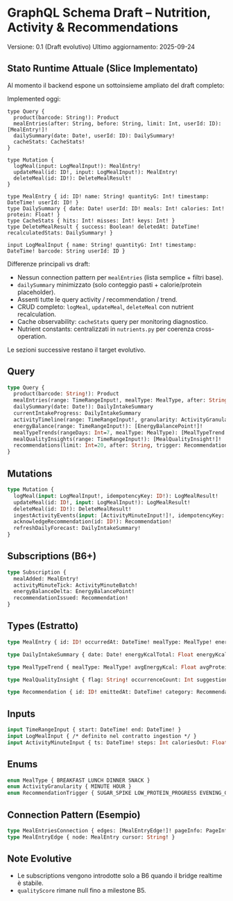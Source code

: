 # GraphQL Schema Draft – Nutrition, Activity & Recommendations

Versione: 0.1 (Draft evolutivo)
Ultimo aggiornamento: 2025-09-24

## Stato Runtime Attuale (Slice Implementato)
Al momento il backend espone un sottoinsieme ampliato del draft completo:

Implemented oggi:
```
type Query {
  product(barcode: String!): Product
  mealEntries(after: String, before: String, limit: Int, userId: ID): [MealEntry!]!
  dailySummary(date: Date!, userId: ID): DailySummary!
  cacheStats: CacheStats!
}

type Mutation {
  logMeal(input: LogMealInput!): MealEntry!
  updateMeal(id: ID!, input: LogMealInput!): MealEntry!
  deleteMeal(id: ID!): DeleteMealResult!
}

type MealEntry { id: ID! name: String! quantityG: Int! timestamp: DateTime! userId: ID! }
type DailySummary { date: Date! userId: ID! meals: Int! calories: Int! protein: Float! }
type CacheStats { hits: Int! misses: Int! keys: Int! }
type DeleteMealResult { success: Boolean! deletedAt: DateTime! recalculatedStats: DailySummary! }

input LogMealInput { name: String! quantityG: Int! timestamp: DateTime! barcode: String userId: ID }
```

Differenze principali vs draft:
- Nessun connection pattern per `mealEntries` (lista semplice + filtri base).
- `dailySummary` minimizzato (solo conteggio pasti + calorie/protein placeholder).
- Assenti tutte le query activity / recommendation / trend.
- CRUD completo: `logMeal`, `updateMeal`, `deleteMeal` con nutrient recalculation.
- Cache observability: `cacheStats` query per monitoring diagnostico.
- Nutrient constants: centralizzati in `nutrients.py` per coerenza cross-operation.

Le sezioni successive restano il target evolutivo.

## Query
```graphql
type Query {
  product(barcode: String!): Product
  mealEntries(range: TimeRangeInput!, mealType: MealType, after: String, limit: Int=50): MealEntriesConnection!
  dailySummary(date: Date!): DailyIntakeSummary
  currentIntakeProgress: DailyIntakeSummary
  activityTimeline(range: TimeRangeInput!, granularity: ActivityGranularity!): [ActivityPoint!]!
  energyBalance(range: TimeRangeInput!): [EnergyBalancePoint!]!
  mealTypeTrends(rangeDays: Int=7, mealType: MealType): [MealTypeTrend!]!
  mealQualityInsights(range: TimeRangeInput!): [MealQualityInsight!]!
  recommendations(limit: Int=20, after: String, trigger: RecommendationTrigger): RecommendationConnection!
}
```

## Mutations
```graphql
type Mutation {
  logMeal(input: LogMealInput!, idempotencyKey: ID!): LogMealResult!
  updateMeal(id: ID!, input: LogMealInput!): LogMealResult!
  deleteMeal(id: ID!): DeleteMealResult!
  ingestActivityEvents(input: [ActivityMinuteInput!]!, idempotencyKey: ID!): IngestActivityResult!
  acknowledgeRecommendation(id: ID!): Recommendation!
  refreshDailyForecast: DailyIntakeSummary!
}
```

## Subscriptions (B6+)
```graphql
type Subscription {
  mealAdded: MealEntry!
  activityMinuteTick: ActivityMinuteBatch!
  energyBalanceDelta: EnergyBalancePoint!
  recommendationIssued: Recommendation!
}
```

## Types (Estratto)
```graphql
type MealEntry { id: ID! occurredAt: DateTime! mealType: MealType! energyKcal: Float proteinG: Float carbG: Float sugarsG: Float fatG: Float fiberG: Float sodiumMg: Float completenessScore: Int qualityScore: Int flags: [String!]! }

type DailyIntakeSummary { date: Date! energyKcalTotal: Float energyKcalTarget: Float energyKcalRemaining: Float predictedEveningConsumptionKcal: Float macroSplit: MacroSplit proteinGapG: Float sugarSpike: Boolean flags: [String!]! }

type MealTypeTrend { mealType: MealType! avgEnergyKcal: Float avgProteinG: Float avgCarbG: Float avgSugarsG: Float deltaSugarsPct: Float deltaProteinPct: Float deltaEnergyPct: Float sampleSize: Int }

type MealQualityInsight { flag: String! occurrenceCount: Int suggestion: String }

type Recommendation { id: ID! emittedAt: DateTime! category: RecommendationCategory! triggerType: RecommendationTrigger! message: String! }
```

## Inputs
```graphql
input TimeRangeInput { start: DateTime! end: DateTime! }
input LogMealInput { /* definito nel contratto ingestion */ }
input ActivityMinuteInput { ts: DateTime! steps: Int caloriesOut: Float hrAvg: Float source: ActivitySource! }
```

## Enums
```graphql
enum MealType { BREAKFAST LUNCH DINNER SNACK }
enum ActivityGranularity { MINUTE HOUR }
enum RecommendationTrigger { SUGAR_SPIKE LOW_PROTEIN_PROGRESS EVENING_CALORIE_BUDGET DEFICIT_ADHERENCE HIGH_CARB_LOW_ACTIVITY POST_ACTIVITY_LOW_PROTEIN }
```

## Connection Pattern (Esempio)
```graphql
type MealEntriesConnection { edges: [MealEntryEdge!]! pageInfo: PageInfo! }
type MealEntryEdge { node: MealEntry cursor: String! }
```

## Note Evolutive
- Le subscriptions vengono introdotte solo a B6 quando il bridge realtime è stabile.
- `qualityScore` rimane null fino a milestone B5.
